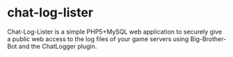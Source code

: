 chat-log-lister
===============

Chat-Log-Lister is a simple PHP5+MySQL web application to securely give a public web access to the log files of your game servers using Big-Brother-Bot and the ChatLogger plugin.